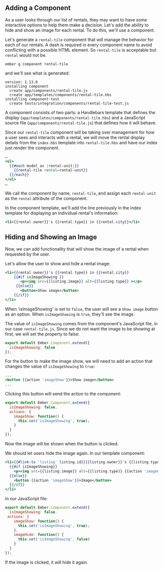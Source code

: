 ## Adding a Component

As a user looks through our list of rentals, they may want to have some interactive options to help them make a decision. Let's add the ability to hide and show an image for each rental.  To do this, we'll use a component.

Let's generate a `rental-tile` component that will manage the behavior for each of our rentals. A dash is required in every component name to avoid conflicting with a possible HTML element.  So `rental-tile` is acceptable but `rental` would not be.

```shell
ember g component rental-tile
```

and we'll see what is generated:

```shell
version: 1.13.8
installing component
  create app/components/rental-tile.js
  create app/templates/components/rental-tile.hbs
installing component-test
  create tests/integration/components/rental-tile-test.js
```

A component consists of two parts: a Handlebars template that defines the display (`app/templates/components/rental-tile.hbs`) and a JavaScript source file (`app/components/rental-tile.js`) that defines how it will behave.

Since our `rental-tile` component will be taking over management for how a user sees and interacts with a rental, we will move the rental display details from the `index.hbs` template into `rental-tile.hbs` and have our index just render the component.

```app/templates/index.hbs
…
<ul>
  {{#each model as |rental-unit|}}
    {{rental-tile rental=rental-unit}}
  {{/each}}
</ul>
…
```
We call the component by name, `rental-tile`, and assign each `rental-unit` as the `rental` attribute of the component.

In the component template, we'll add the line previously in the index template for displaying an individual rental's information:

```app/templates/components/rental-tile.hbs
<li>{{rental.owner}}'s {{rental.type}} in {{rental.city}}</li>
```

## Hiding and Showing an Image

Now, we can add functionality that will show the image of a rental when requested by the user.

Let's allow the user to show and hide a rental image:

```app/templates/components/rental-tile.hbs
<li>{{rental.owner}}'s {{rental.type}} in {{rental.city}}
    {{#if isImageShowing }}
       <p><img src={{listing.image}} alt={{listing.type}} ></p>
     {{else}}
       <button>Show image</button>
    {{/if}}
</li>
```

When 'isImageShowing' is set to `false`, the user will see a `Show image` button as an option.  When `isImageShowing` is `true`, they'll see the image.

The value of `isImageShowing` comes from the component's JavaScript file, in our case `rental-tile.js`.  Since we do not want the image to be showing at first, we will set the property to false:

```app/components/rental-tile.js
export default Ember.Component.extend({
  isImageShowing: false
});
```

For the button to make the image show, we will need to add an action that changes the value of `isImageShowing` to `true`:

```app/templates/components/rental-tile.hbs
...
<button {{action 'imageShow'}}>Show image</button>
...
```

Clicking this button will send the action to the component:

```app/components/rental-tile.js
export default Ember.Component.extend({
  isImageShowing: false,
  actions: {
    imageShow: function() {
      this.set('isImageShowing', true);
    }
  }
});
```

Now the image will be shown when the button is clicked.

We should let users hide the image again. In our template component:

```app/templates/components/rental-tile.hbs
<li>{{#link-to 'listing' listing.id}}{{listing.owner}}'s {{listing.type}}{{/link-to}}
  {{#if isImageShowing}}
    <p><img src={{listing.image}} alt={{listing.type}} {{action 'imageHide'}}></p>
  {{else}}
    <button {{action 'imageShow'}}>Image</button>
  {{/if}}
</li>
```

In our JavaScript file:

```app/components/rental-tile.js
export default Ember.Component.extend({
  isImageShowing: false,
 actions: {
    imageShow: function() {
      this.set('isImageShowing', true);
    },
    imageHide: function() {
      this.set('isImageShowing', false)
    }
  }
});
```

If the image is clicked, it will hide it again.
